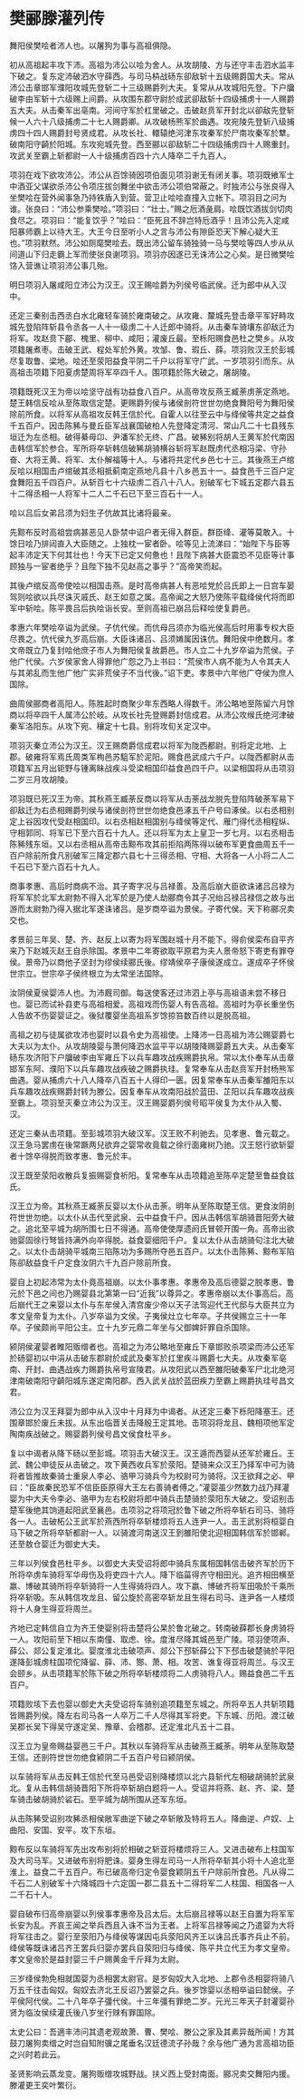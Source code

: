 # 樊郦滕灌列传

舞阳侯樊哙者沛人也。以屠狗为事与高祖俱隐。

初从高祖起丰攻下沛。高祖为沛公以哙为舍人。从攻胡陵、方与还守丰击泗水监丰下破之。复东定沛破泗水守薛西。与司马枿战砀东卻敌斩十五级赐爵国大夫。常从沛公击章邯军濮阳攻城先登斩二十三级赐爵列大夫。复常从从攻城阳先登。下户牖破李由军斩十六级赐上间爵。从攻围东郡守尉於成武卻敌斩十四级捕虏十一人赐爵五大夫。从击秦军出亳南。河间守军於杠里破之。击破赵贲军开封北以卻敌先登斩候一人六十八级捕虏二十七人赐爵卿。从攻破杨熊军於曲遇。攻宛陵先登斩八级捕虏四十四人赐爵封号贤成君。从攻长社、轘辕绝河津东攻秦军於尸南攻秦军於犨。破南阳守齮於阳城。东攻宛城先登。西至郦以卻敌斩二十四级捕虏四十人赐重封。攻武关至霸上斩都尉一人十级捕虏百四十六人降卒二千九百人。

项羽在戏下欲攻沛公。沛公从百馀骑因项伯面见项羽谢无有闭关事。项羽既飨军士中酒亚父谋欲杀沛公令项庄拔剑舞坐中欲击沛公项伯常蔽之。时独沛公与张良得入坐樊哙在营外闻事急乃持铁盾入到营。营卫止哙哙直撞入立帐下。项羽目之问为谁。张良曰：“沛公参乘樊哙。”项羽曰：“壮士。”赐之卮酒彘肩。哙既饮酒拔剑切肉食尽之。项羽曰：“能复饮乎？”哙曰：“臣死且不辞岂特卮酒乎！且沛公先入定咸阳暴师霸上以待大王。大王今日至听小人之言与沛公有隙臣恐天下解心疑大王也。”项羽默然。沛公如厕麾樊哙去。既出沛公留车骑独骑一马与樊哙等四人步从从间道山下归走霸上军而使张良谢项羽。项羽亦因遂已无诛沛公之心矣。是日微樊哙饹入营谯让项羽沛公事几殆。

明日项羽入屠咸阳立沛公为汉王。汉王赐哙爵为列侯号临武侯。迁为郎中从入汉中。

还定三秦别击西丞白水北雍轻车骑於雍南破之。从攻雍、斄城先登击章平军好畤攻城先登陷阵斩县令丞各一人十一级虏二十人迁郎中骑将。从击秦车骑壤东卻敌迁为将军。攻赵贲下郿、槐里、柳中、咸阳；灌废丘最。至栎阳赐食邑杜之樊乡。从攻项籍屠煮枣。击破王武、程处军於外黄。攻邹、鲁、瑕丘、薛。项羽败汉王於彭城尽复取鲁、梁地。哙还至荥阳益食平阴二千户以将军守广武。一岁项羽引而东。从高祖击项籍下阳夏虏楚周将军卒四千人。围项籍於陈大破之。屠胡陵。

项籍既死汉王为帝以哙坚守战有功益食八百户。从高帝攻反燕王臧荼虏荼定燕地。楚王韩信反哙从至陈取信定楚。更赐爵列侯与诸侯剖符世世勿绝食舞阳号为舞阳侯除前所食。以将军从高祖攻反韩王信於代。自霍人以往至云中与绛侯等共定之益食千五百户。因击陈豨与曼丘臣军战襄国破柏人先登降定清河、常山凡二十七县残东垣迁为左丞相。破得綦毋卬、尹潘军於无终、广昌。破豨别将胡人王黄军於代南因击韩信军於参合。军所将卒斩韩信破豨胡骑横谷斩将军赵既虏代丞相冯梁、守孙奋、大将王黄、将军、太仆解福等十人。与诸将共定代乡邑七十三。其後燕王卢绾反哙以相国击卢绾破其丞相抵蓟南定燕地凡县十八乡邑五十一。益食邑千三百户定食舞阳五千四百户。从斩百七十六级虏二百八十八人。别破军七下城五定郡六县五十二得丞相一人将军十二人二千石已下至三百石十一人。

哙以吕后女弟吕须为妇生子伉故其比诸将最亲。

先黥布反时高祖尝病甚恶见人卧禁中诏户者无得入群臣。群臣绛、灌等莫敢入。十馀日哙乃排闼直入大臣随之。上独枕一宦者卧。哙等见上流涕曰：“始陛下与臣等起丰沛定天下何其壮也！今天下已定又何惫也！且陛下病甚大臣震恐不见臣等计事顾独与一宦者绝乎？且陛下独不见赵高之事乎？”高帝笑而起。

其後卢绾反高帝使哙以相国击燕。是时高帝病甚人有恶哙党於吕氏即上一日宫车晏驾则哙欲以兵尽诛灭戚氏、赵王如意之属。高帝闻之大怒乃使陈平载绛侯代将而即军中斩哙。陈平畏吕后执哙诣长安。至则高祖已崩吕后释哙使复爵邑。

孝惠六年樊哙卒谥为武侯。子伉代侯。而伉母吕须亦为临光侯高后时用事专权大臣尽畏之。伉代侯九岁高后崩。大臣诛诸吕、吕须婘属因诛伉。舞阳侯中绝数月。孝文帝既立乃复封哙他庶子市人为舞阳侯复故爵邑。市人立二十九岁卒谥为荒侯。子他广代侯。六岁侯家舍人得罪他广怨之乃上书曰：“荒侯市人病不能为人令其夫人与其弟乱而生他广他广实非荒侯子不当代後。”诏下吏。孝景中六年他广夺侯为庶人国除。

曲周侯郦商者高阳人。陈胜起时商聚少年东西略人得数千。沛公略地至陈留六月馀商以将卒四千人属沛公於岐。从攻长社先登赐爵封信成君。从沛公攻缑氏绝河津破秦军洛阳东。从攻下宛、穰定十七县。别将攻旬关定汉中。

项羽灭秦立沛公为汉王。汉王赐商爵信成君以将军为陇西都尉。别将定北地、上郡。破雍将军焉氏周类军栒邑苏駔军於泥阳。赐食邑武成六千户。以陇西都尉从击项籍军五月出钜野与锺离眛战疾斗受梁相国印益食邑四千户。以梁相国将从击项羽二岁三月攻胡陵。

项羽既已死汉王为帝。其秋燕王臧荼反商以将军从击荼战龙脱先登陷阵破荼军易下卻敌迁为右丞相赐爵列侯与诸侯剖符世世勿绝食邑涿五千户号曰涿侯。以右丞相别定上谷因攻代受赵相国印。以右丞相赵相国别与绛侯等定代、雁门得代丞相程纵、守相郭同、将军已下至六百石十九人。还以将军为太上皇卫一岁七月。以右丞相击陈豨残东垣。又以右丞相从高帝击黥布攻其前拒陷两陈得以破布军更食曲周五千一百户除前所食凡别破军三降定郡六县七十三得丞相、守相、大将各一人小将二人二千石已下至六百石十九人。

商事孝惠、高后时商病不治。其子寄字况与吕禄善。及高后崩大臣欲诛诸吕吕禄为将军军於北军太尉勃不得入北军於是乃使人劫郦商令其子况绐吕禄吕禄信之故与出游而太尉勃乃得入据北军遂诛诸吕。是岁商卒谥为景侯。子寄代侯。天下称郦况卖交也。

孝景前三年吴、楚、齐、赵反上以寄为将军围赵城十月不能下。得俞侯栾布自平齐来乃下赵城灭赵王自杀除国。孝景中二年寄欲取平原君为夫人景帝怒下寄吏有罪夺侯。景帝乃以商他子坚封为缪侯续郦氏後。缪靖侯卒子康侯遂成立。遂成卒子怀侯世宗立。世宗卒子侯终根立为太常坐法国除。

汝阴侯夏侯婴沛人也。为沛厩司御。每送使客还过沛泗上亭与高祖语未尝不移日也。婴已而试补县吏与高祖相爱。高祖戏而伤婴人有告高祖。高祖时为亭长重坐伤人告故不伤婴婴证之。後狱覆婴坐高祖系岁馀掠笞数百终以是脱高祖。

高祖之初与徒属欲攻沛也婴时以县令史为高祖使。上降沛一日高祖为沛公赐婴爵七大夫以为太仆。从攻胡陵婴与萧何降泗水监平平以胡陵降赐婴爵五大夫。从击秦军砀东攻济阳下户牖破李由军雍丘下以兵车趣攻战疾赐爵执帛。常以太仆奉车从击章邯军东阿、濮阳下以兵车趣攻战疾破之赐爵执珪。复常奉车从击赵贲军开封杨熊军曲遇。婴从捕虏六十八人降卒八百五十人得印一匮。因复常奉车从击秦军雒阳东以兵车趣攻战疾赐爵封转为滕公。因复奉车从攻南阳战於蓝田、芷阳以兵车趣攻战疾至霸上。项羽至灭秦立沛公为汉王。汉王赐婴爵列侯号昭平侯复为太仆从入蜀、汉。

还定三秦从击项籍。至彭城项羽大破汉军。汉王败不利驰去。见孝惠、鲁元载之。汉王急马罢虏在後常蹶两兒欲弃之婴常收竟载之徐行面雍树乃驰。汉王怒行欲斩婴者十馀卒得脱而致孝惠、鲁元於丰。

汉王既至荥阳收散兵复振赐婴食祈阳。复常奉车从击项籍追至陈卒定楚至鲁益食兹氏。

汉王立为帝。其秋燕王臧荼反婴以太仆从击荼。明年从至陈取楚王信。更食汝阴剖符世世勿绝。以太仆从击代至武泉、云中益食千户。因从击韩信军胡骑晋阳旁大破之。追北至平城为胡所围七日不得通。高帝使使厚遗阏氏冒顿开围一角。高帝出欲驰婴固徐行弩皆持满外向卒得脱。益食婴细阳千户。复以太仆从击胡骑句注北大破之。以太仆击胡骑平城南三陷陈功为多赐所夺邑五百户。以太仆击陈豨、黥布军陷陈卻敌益食千户定食汝阴六千九百户除前所食。

婴自上初起沛常为太仆竟高祖崩。以太仆事孝惠。孝惠帝及高后德婴之脱孝惠、鲁元於下邑之间也乃赐婴县北第第一曰“近我”以尊异之。孝惠帝崩以太仆事高后。高后崩代王之来婴以太仆与东牟侯入清宫废少帝以天子法驾迎代王代邸与大臣共立为孝文皇帝复为太仆。八岁卒谥为文侯。子夷侯灶立七年卒。子共侯赐立三十一年卒。子侯颇尚平阳公主。立十九岁元鼎二年坐与父御婢奸罪自杀国除。

颍阴侯灌婴者睢阳贩缯者也。高祖之为沛公略地至雍丘下章邯败杀项梁而沛公还军於砀婴初以中涓从击破东郡尉於成武及秦军於扛里疾斗赐爵七大夫。从攻秦军亳南、开封、曲遇战疾力赐爵执帛号宣陵君。从攻阳武以西至雒阳破秦军尸北北绝河津南破南阳守齮阳城东遂定南阳郡。西入武关战於蓝田疾力至霸上赐爵执珪号昌文君。

沛公立为汉王拜婴为郎中从入汉中十月拜为中谒者。从还定三秦下栎阳降塞王。还围章邯於废丘未拔。从东出临晋关击降殷王定其地。击项羽将龙且、魏相项他军定陶南疾战破之。赐婴爵列侯号昌文侯食杜平乡。

复以中谒者从降下砀以至彭城。项羽击大破汉王。汉王遁而西婴从还军於雍丘。王武、魏公申徒反从击破之。攻下黄西收兵军於荥阳。楚骑来众汉王乃择军中可为骑将者皆推故秦骑士重泉人李必、骆甲习骑兵今为校尉可为骑将。汉王欲拜之必、甲曰：“臣故秦民恐军不信臣臣原得大王左右善骑者傅之。”灌婴虽少然数力战乃拜灌婴为中大夫令李必、骆甲为左右校尉将郎中骑兵击楚骑於荥阳东大破之。受诏别击楚军後绝其饷道起阳武至襄邑。击项羽之将项冠於鲁下破之所将卒斩右司马、骑将各一人。击破柘公王武军於燕西所将卒斩楼烦将五人连尹一人。击王武别将桓婴白马下破之所将卒斩都尉一人。以骑渡河南送汉王到雒阳使北迎相国韩信军於邯郸。还至敖仓婴迁为御史大夫。

三年以列侯食邑杜平乡。以御史大夫受诏将郎中骑兵东属相国韩信击破齐军於历下所将卒虏车骑将军华毋伤及将吏四十六人。降下临菑得齐守相田光。追齐相田横至嬴、博破其骑所将卒斩骑将一人生得骑将四人。攻下嬴、博破齐将军田吸於千乘所将卒斩吸。东从韩信攻龙且、留公旋於高密卒斩龙且生得右司马、连尹各一人楼烦将十人身生得亚将周兰。

齐地已定韩信自立为齐王使婴别将击楚将公杲於鲁北破之。转南破薛郡长身虏骑将一人。攻阳前至下相以东南僮、取虑、徐。度淮尽降其城邑至广陵。项羽使项声、薛公、郯公复定淮北。婴度淮北击破项声、郯公下邳斩薛公下下邳击破楚骑於平阳遂降彭城虏柱国项佗降留、薛、沛、酂、萧、相。攻苦、谯复得亚将周兰。与汉王会颐乡。从击项籍军於陈下破之所将卒斩楼烦将二人虏骑将八人。赐益食邑二千五百户。

项籍败垓下去也婴以御史大夫受诏将车骑别追项籍至东城之。所将卒五人共斩项籍皆赐爵列侯。降左右司马各一人卒万二千人尽得其军将吏。下东城、历阳。渡江破吴郡长吴下得吴守遂定吴、豫章、会稽郡。还定淮北凡五十二县。

汉王立为皇帝赐益婴邑三千户。其秋以车骑将军从击破燕王臧荼。明年从至陈取楚王信。还剖符世世勿绝食颍阴二千五百户号曰颍阴侯。

以车骑将军从击反韩王信於代至马邑受诏别降楼烦以北六县斩代左相破胡骑於武泉北。复从击韩信胡骑晋阳下所将卒斩胡白题将一人。受诏并将燕、赵、齐、梁、楚车骑击破胡骑於硰石。至平城为胡所围从还军东垣。

从击陈豨受诏别攻豨丞相侯敞军曲逆下破之卒斩敞及特将五人。降曲逆、卢奴、上曲阳、安国、安平。攻下东垣。

黥布反以车骑将军先出攻布别将於相破之斩亚将楼烦将三人。又进击破布上柱国军及大司马军。又进破布别将肥诛。婴身生得左司马一人所将卒斩其小将十人追北至淮上。益食二千五百户。布已破高帝归定令婴食颖阴五千户除前所食邑。凡从得二千石二人别破军十六降城四十六定国一郡二县五十二得将军二人柱国、相国各一人二千石十人。

婴自破布归高帝崩婴以列侯事孝惠帝及吕太后。太后崩吕禄等以赵王自置为将军军长安为乱。齐哀王闻之举兵西且入诛不当为王者。上将军吕禄等闻之乃遣婴为大将将军往击之。婴行至荥阳乃与绛侯等谋因屯兵荥阳风齐王以诛吕氏事齐兵止不前。绛侯等既诛诸吕齐王罢兵归婴亦罢兵自荥阳归与绛侯、陈平共立代王为孝文皇帝。孝文皇帝於是益封婴三千户赐黄金千斤拜为太尉。

三岁绛侯勃免相就国婴为丞相罢太尉官。是岁匈奴大入北地、上郡令丞相婴将骑八万五千往击匈奴。匈奴去济北王反诏乃罢婴之兵。後岁馀婴以丞相卒谥曰懿侯。子平侯阿代侯。二十八年卒子彊代侯。十三年彊有罪绝二岁。元光三年天子封灌婴孙贤为临汝侯续灌氏後八岁坐行赇有罪国除。

太史公曰：吾適丰沛问其遗老观故萧、曹、樊哙、滕公之家及其素异哉所闻！方其鼓刀屠狗卖缯之时岂自知附骥之尾垂名汉廷德流子孙哉？余与他广通为言高祖功臣之兴时若此云。

圣贤影响云蒸龙变。屠狗贩缯攻城野战。扶义西上受封南面。郦况卖交舞阳内援。滕灌更王奕叶繁衍。

